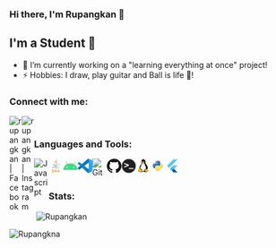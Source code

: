 ### Hi there, I'm Rupangkan 👋

## I'm a Student 🤕

- 🔭 I’m currently working on a "learning everything at once" project!
- ⚡ Hobbies: I draw, play guitar and Ball is life 🏀!

### Connect with me:

[<img align="left" alt="rupangkan | Facebook" width="22px" src="https://cdn.jsdelivr.net/npm/simple-icons@v3/icons/facebook.svg" />][facebook]
[<img align="left" alt="rupangkan | Instagram" width="22px" src="https://cdn.jsdelivr.net/npm/simple-icons@v3/icons/instagram.svg" />][instagram]

<br />

### Languages and Tools:

<img align="left" alt="Javascript" width="26px" src="https://raw.githubusercontent.com/jmnote/z-icons/master/svg/javascript.svg">

<img align="left" alt="Python" width="26px" src="https://raw.githubusercontent.com/github/explore/80688e429a7d4ef2fca1e82350fe8e3517d3494d/topics/java/java.png">

<img align="left" alt="Android" width="26px" src="https://raw.githubusercontent.com/github/explore/80688e429a7d4ef2fca1e82350fe8e3517d3494d/topics/android/android.png" />

<img align="left" alt="Visual Studio Code" width="26px" src="https://raw.githubusercontent.com/github/explore/80688e429a7d4ef2fca1e82350fe8e3517d3494d/topics/visual-studio-code/visual-studio-code.png" />

<img align="left" alt="Git" width="26px" src="https://img.icons8.com/color/48/000000/git.png" />

<img align="left" alt="GitHub" width="26px" src="https://raw.githubusercontent.com/github/explore/78df643247d429f6cc873026c0622819ad797942/topics/github/github.png" />

<img align="left" alt="Terminal" width="26px" src="https://raw.githubusercontent.com/github/explore/d92924b1d925bb134e308bd29c9de6c302ed3beb/topics/terminal/terminal.png" />

<img align="left" alt="Linux" width="26px" src="https://raw.githubusercontent.com/github/explore/80688e429a7d4ef2fca1e82350fe8e3517d3494d/topics/linux/linux.png">

<img align="left" alt="Python" width="26px" src="https://raw.githubusercontent.com/github/explore/80688e429a7d4ef2fca1e82350fe8e3517d3494d/topics/python/python.png">

<img align="left" alt="Flutter" width="26px" src="https://raw.githubusercontent.com/github/explore/80688e429a7d4ef2fca1e82350fe8e3517d3494d/topics/flutter/flutter.png">

<br />



[facebook]: https://www.facebook.com/rupangkankalita
[instagram]: https://www.instagram.com/___rupangkan_repose___/

<br />

<!-- <p align="left"> <a href="https://github.com/ryo-ma/github-profile-trophy"><img src="https://github-profile-trophy.vercel.app/?username=Rupangkan" alt="Rupangkan" /></a> </p> -->
<!-- 
<p><img align="left" src="https://github-readme-stats.vercel.app/api/top-langs?username=Rupangkan&show_icons=true&locale=en&layout=compact" alt="Rupangkan" /></p>

<p><img align="left" src="https://github-readme-stats.vercel.app/api?username=Rupangkan&show_icons=true&locale=en" alt="Rupangkan" /></p> -->

### Stats:


<p>&nbsp;<img align="center" src="https://github-readme-stats.vercel.app/api?username=Rupangkan&show_icons=true&locale=en" alt="Rupangkan" /></p>

<p><img align="left" src="https://github-readme-stats.vercel.app/api/top-langs?username=Rupangkan&show_icons=true&locale=en&layout=compact" alt="Rupangkna" /></p>


